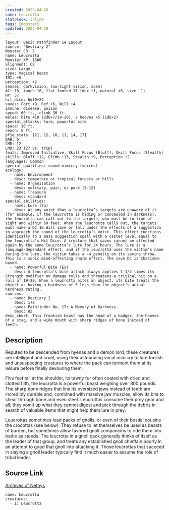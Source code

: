 ```yaml
---
created: 2023-04-28
name: Leucrotta
statblock: inline
tags: [monster]
updated: 2023-04-28
---
```

```statblock
layout: Basic Pathfinder 1e Layout
source: "Bestiary 2"
Monster_CR: 5
name: Leucrotta
Monster_XP: 1600
alignment: CE
size: Large
type: magical beast
INI: +5
perception: +2
senses: darkvision, low-light vision, scent
AC: 18, touch 10, flat-footed 17 (dex +1, natural +8, size -1)
HP: 57
hit_dice: 6d10+24
saves: Fort +9, Ref +6, Will +4
immune: disease, poison
speed: 60 ft., climb 30 ft.
melee: bite +10 (2d6+7/19-20), 2 hooves +5 (1d6+2)
special_attacks: lure, powerful bite
space: 10 ft.
reach: 5 ft.
pf1e_stats: [21, 12, 18, 11, 14, 17]
BAB: 6
CMB: 12
CMD: 23 (27 vs. trip)
feats: Improved Initiative, Skill Focus (Bluff), Skill Focus (Stealth)
skills: Bluff +12, Climb +13, Stealth +9, Perception +2
languages: Common
special_qualities: sound mimicry (voices)
ecology:
  - name: Environment
    desc: temperate or tropical forests or hills
  - name: Organisation
    desc: solitary, pair, or pack (3-12)
  - name: Treasure
    desc: standard
special_abilities:
  - name: Lure (Su)
    desc: At any point that a leucrotta’s targets are unaware of it (for example, if the leucrotta is hiding or concealed in darkness), the leucrotta can call out to the targets, who must be in line of sight and within 60 feet. When the leucrotta calls out, the targets must make a DC 16 Will save or fall under the effects of a suggestion to approach the sound of the leucrotta’s voice. This effect functions identically to a mass suggestion spell with a caster level equal to the leucrotta’s Hit Dice. A creature that saves cannot be affected again by the same leucrotta’s lure for 24 hours. The lure is a language-dependant effect, and if the leucrotta uses the victim’s name during the lure, the victim takes a -4 penalty on its saving throw. This is a sonic mind-affecting charm effect. The save DC is Charisma-based.
  - name: Powerful Bite (Ex)
    desc: A leucrotta’s bite attack always applies 1-1/2 times its Strength modifier on damage rolls and threatens a critical hit on a roll of 19-20. When a leucrotta bites an object, its bite treats the object as having a hardness of 5 less than the object’s actual hardness rating.
sources:
  - name: Bestiary 2
    desc: 178
  - name: Pathfinder No. 17: A Memory of Darkness
    desc: 82
desc_short: This freakish beast has the head of a badger, the hooves of a stag, and a wide mouth with sharp ridges of bone instead of teeth.
```
## Description
Reputed to be descended from hyenas and a demon lord, these creatures are intelligent and cruel, using their astounding vocal mimicry to lure foolish and unsuspecting creatures to where the pack can torment them at its leisure before finally devouring them.

Five feet tall at the shoulder, its tawny fur often coated with dried and clotted filth, the leucrotta is a powerful beast weighing over 800 pounds. The sharp bone ridges that line its oversized jaws instead of teeth are incredibly durable and, combined with massive jaw muscles, allow its bite to shear through bone and even steel. Leucrottas consume their prey gear and all; they vomit up what they cannot digest and pick through the debris in search of valuable items that might help them lure in prey.

Leucrottas sometimes lead packs of gnolls, or even of their bestial cousins the crocottas (see below). They refuse to let themselves be used as beasts of burden, but sometimes allow favored gnoll companions to ride them into battle as steeds. The leucrotta in a gnoll pack generally thinks of itself as the leader of that group, and treats any established gnoll chieftain poorly in an attempt to goad that gnoll into attacking it. Those leucrottas that succeed in slaying a gnoll leader typically find it much easier to assume the role of tribal leader.
## Source Link
[Archives of Nethys](https://aonprd.com/MonsterDisplay.aspx?ItemName=Leucrotta)
```encounter-table
name: Leucrotta
creatures:
  - 1: Leucrotta
```
